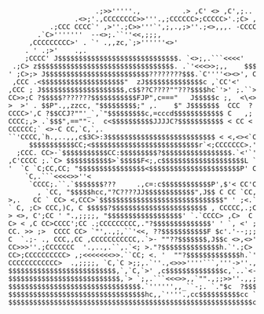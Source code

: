 <pre>
                                                                        ,;
                                                                     ;<> .
                                                                   ,C>',<>
                                                                / ,C',<C'.
                            .,,;<<<<<>>>>;,,.             <   .  <> ,C' ,C
                     .;<CCCCCCCCCCCCC>>>'''''.,          .> ,C' <> ,C',<CC
                   .-CCCCCCCCCC><CCC .;<CCCCCCCCCC>;.. -;C ;C,,C' <> ,CCC>
                .<>;<CCCCCCC>'.,CCCCCCCC>>'''.,;CCCCCC>;CCCCC>'.;C> ,CCC
          .;CCC CCCC`<CCC>' ,<CCCCCC>>''.;C>>'''`<CCCCCC><CCC;<C>',<CCC
        . <CCCC, <CC>;,.,;<CCCC>>''.;<>,,,. -CCCC;.``''.;<C>>''',<CCC>
       <C;,CCCCC>.`C>'''''''  --<>;.``''<<<C;.`<<<CCCCCC>,;;<CCCCCCCC>;,
     ,CCCCCCCCC>' . `<C>' .,,zc,`<CCCC, -;.``<<>;<CCCCCCCCCC>>''''''<>'
    .<CCCCC''' zc$$$ccccc$$$$$$$h,.`<<C> <CCC;,,.``<`'CC>' .;<CCCCCC-
     ,CCCC' ,c$$$$$$$$$$$$$$$$$$$$$$cc,.  `'<<CCCCCCCCC,,<C`<CCC>>'    .,.
    ;CCCC' J$$$$$$$$$$$$$$$$$$$$$$$$$$$$$. `<>;,.```<<<<<CCC CC,.,,,;CC>'
 .;C><C> z$$$$$$$$$$$$$$$$$$$$$$$$$$$$$$$$$. .`'<<<>>;,, <CC CCCCCCCCCC,,.
<C' `>   $$$$$$$$$$$$$$$$$$$$$$$$$$$$$$$$$$$c CC>>;;, <C> CC,`CC>>'`'CCCCC
' ;C>;> J$$$$$$$$$$$$$$$$$$$$$$$$$????????$$$.`C''''<><>', CC,.,;;C>'`<CCC
  <CCC  $$$$$$$$$$$$$$$$$$$$$P"  .,ccccccc$$$$. ,CCC>;,;<C,.``'''  ,<> .,'
 ,CCC .<$$$$$$$$$$$$$$$$$$$$"  zJ$$$$$$$$$$$$$$c <CCCC`<CCCCCCCCC>,`CC'<'
,CCC ; J$$$$$$$$$$$$$$$$$$$$,c$$??C????""???$$$$hc`'>' ;.``<CC>>><C C> C>
CC>>;C ?$$$$$???????$$$$$$$$$$$FJP",c==="   J$$$$$c ;, <CC> <C><\<> C>;CC;
>  >' . $$P".,,zzcc, "$$$$$$$$$;" ,.    $" J$$$$$$$ <C> CCC <C < > <C `CCC
;<CCCC .`$,J$$$PCCC>?<C$$$$$$$$L -??    ,c$$$$$$$$$c C',CC> <' C,,;>   `CC
CCCC>',C ?$$CCJ?""'_`,`"$$$$$$$$$c,=cccd$$$$$$$$$$$$ C <C>  ,; C <>     `C
CCCC;,> .`$$$",==""-.  c<$$$$$$$$$$JJJJC?$$$$$$$$$$$ < CC < CC C,`>      `
CCCCCC;<C,`$F' .    `,JC:<$$$$$$$$$$$$$$$$$$$$$$$$$$>` <>-C CC,`C,`,.
`<C>`'CCCC,`h.,..,,,c$3C>:3$$$$$$$$$$$$$$$$$$$$$$$$$$ < <,<><`C;.`, <> .
    <C`<CC> $$$$$$$$$$$CC;<$$$$$$$$$$$$$$$$$$$$$$$$$$r`<;CCCCCCC>.' <> C;,
  ;CCC. CC>-`$$$$$$$$$$$CC:$$$$$$$$$?$$$$$$$$$$$$$$$$$.`<'`<CCCC>',C' <CCC
  <CC',<>',;.?$$$$$$$$$$C>;$$$$$9???-<$$$$$$$$$$$$$$$$$c,`-.``---''.,CCC>>
,C'CCCC ;.`C> $$$$$$$$$$$>`$$$$$F<;,c$$$$$$$$$$$$$$$$$$$$L `C>>;;<CCCCCCCC
C> CC>C,`C,`> `?$$$$$$$$$h;` `"'.<$$$$$$$$$$$$$$$$$$$$$$$P . CCCCC,.;;.`''
'  `C `C;CC,CC; "$$$$$$$$$$$$$$$$<$$$$$$$$$$$$$$$$$$$$$$P' C,`CCCCCCCCCCCC
    `C,.``<CCCCC, ?$$$$$$$$$$$????""'"""" J$$$$$$$$$$$$" ..`C,C>`<<<<>>''<
     `CCCC;.``<CC>.`$$$$$$$???     .,c=:c$$$$$$$$$$$$P',$'< CC'C;  <CCCC>;
       <CCCCC>, `CC, "$$$$$hcc,"?C????JJ$$$$$$$$$$$$",J$$ C CC <C . ``'',.
          `C>`CC,`<CC, "$$$$$$$$$$>;;??$$$$$$$$$$$P',$$$$ C CC> C,`C;. <CC
         .,CC,`<C,,CCC .`?$$$$$$$$JJ$$$$$$$$$$$$P",J$$$$F.>,CC><CC CCC> <C
       ;C>'CCC>.`<'<CC $c, ?$$$$$$$$$$$$$$$$$$$" c$$$$$$ <><C> <CC ``<C;.`
      ,CC> `CCCCCCCCC',$$$h.`?$$$$$$$$$$$$$$$" z$$$$$$$F;CC>',<CC>,C>.`<C;
      <C> <>.`'''<>'  $$$$$$$c "$$$$$$$$$??".z$$$$$$$$$ `".;<CCC> .`<C; CC
      CC <CCC <C'<Cr J$$$$$$$$$c,``''""'.zc$$$$$$$$$$$F;;CCCCC>' ;C, <CCCC
     <CC C><C CC CCC $$$$$$$$$$$$$$$$$$$$$$$$$$$$$$$$$ CCCC>' .c;`<C> C <C
     `CC C <C.<C CCC ?$$$$$$$$$$$$$$$$$$$$$$$$$$$$$$$F,C>'.;;.`CC,`CCC ;CC
>,.   CC ` CC> <,CCC>`$$$$$$$$$$$$$$$$$$$$$$$$$$$$$$" ' ;<.`CC  `C <C> CC
`<CCC CCC,.`CC> C, <C $$$$$$$$$$$$$$$$$$$$$$$$$$$$$P  <CCCC <CC  C><C <C'.
C, `< C>;C> CCC,)C, C $$$$$?$$$$$$$$$$$$$$$$$$$$$$$ , CCCCC,<C>.;C>  ,C> C
> <>, C'<CC CCC>;CC ' ".,;;;;, "$$$$$$$$$$$$$$$$$$' `.`CCCC><C><CC> ,C>  C
C> < ,C CC>CCCC';CC .;CCCCCCCCC,."?$$$$$$$$$$$$$$' ' `, <<C><C, >' ;C> < C
CC. >> ;>  CCCC CC> `"',.,;,``'<<, ??$$$$$$$$$$$F $c'.'--;;;<C> .;C> ,C>,C
C  `.;- ., CCC,,CC ,CCCCCCCCCCC,.`>- ""??$$$$$$$,J$$c <>,<>' .;<CC> ;C',<C
`'''.,;C',<CCCCCC',CCCC,<CC''<<CC,`, <Ccd$$$$$$$$$$$$h  .,;CCCCCC' <> ,CCC
CC>>>''.;CCCCCCC  '.,..,.``<C>,.`<; >."?$$$$$$$$$$$$$$h.`<CCCC>'.;C> <CC>
CC>;CCCCCCCCCC> ,;<<<<<<<>>.``CC; <. '  ""?$$$$$$$$$$$$$h.`'  --<CC,<CC> <
CCCCCCCCCCCC>  .,;;;;<CC;,.`>, `C,`C <hcccd$$$$$$$$$$$$$$$c -<>>;;,.`<C `C
CCCCCCC>''.,<>>>''''```,'''-<CC,`C <,`??$$$$$$$$$$$$$$???===  .,..``--<C,
>>''.,,,cccccccc$$$$hcc,``> )CCC, <>.  ,J$$$$???"".,,--  _.,c,``<C;  =..`'
cc$$$$$$$$$$$$$$$$$$$$$$$c > CC>C>;.` `??"".,;<<>''.,cd$$$$$$$h. .`'>;.`<>
$$$$$$$$$$$$$$$$$$$$$$$$$$,`,`C,`<CCCCC;<CCC>>' ,c$$$$$$$$$$$$$$c,`..`<-<C
$$$$$$$$$$$$$$$$$$$$$$$$$$$ > `C;. ``''''.,zccd$$$$$$?????""""??$$c `C;, `
$$$$$$$$$$$$$$$$$$$$$$$$$$$,`> `<C>;,.```<<<>>,,`"".,;;<CCCCCC;, "$$c `<<C
$$$$$$$$$$$$$$$$$$$$$$$$$$$$ ` -.`<CCCC'--;;<<<>>>''.,,;;;,.``<CC,`$$$c  `
$$$$$$$$$$$$$$$$$$$$$$$$$$$$$c, `>;.`<<C>>>;;,,;;<CCC>''<<<C> -.`< `$$$$c
$$$$$$$$$$$$$$$$$$$$$$$$$$$$$$$$.`<CC;,,.``'<>'''''',,_``-;. `."$c  ?$$$$h
$$$$$$$$$$$$$$$$$$$$$$$$$$$$$$$$$hc,,`''''.,cc$$$$$$$$$$cc `>  -`?hcd$$$$$
$$$$$$$$$$$$$$$$$$$$$$$$$$$$$$$$$$$$$$$$$$$$$$$$$$$$$$$$$$$c`>    `$$$$$$$
</pre>
